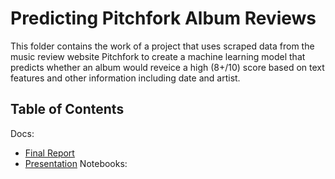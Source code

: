# Predicting Pitchfork Album Reviews
This folder contains the work of a project that uses scraped data from the music review website Pitchfork to create a machine learning model that predicts whether an album would reveice a high (8+/10) score based on text features and other information including date and artist. 

## Table of Contents
Docs:
* [Final Report](https://github.com/jsmolesworth96/Predicting_Pitchfork_Album_Reviews/blob/master/Pitchfork%20Project%20Report.pdf)
* [Presentation](https://docs.google.com/presentation/d/1WAgX6jswLiLu-vGidv0N79-h5oRCqVkkI5std5seA8E/edit?usp=sharing)
Notebooks:
